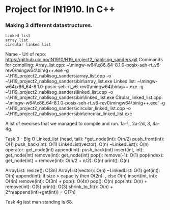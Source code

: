 # Project for IN1910. In C++
### Making 3 different datastructures.
    Linked list
    array list
    circular linked list


Name - Url of repo:
    https://github.uio.no/IN1910/H19_project2_nablisog_sanders.git
Commands for compiling:
    Array_list.cpp:
        ~\mingw-w64\x86_64-8.1.0-posix-seh-rt_v6-rev0\mingw64\bin\g++.exe -g ~\H19_project2_nablisog_sanders\array_list.cpp -o ~\H19_project2_nablisog_sanders\bin\array_list.exe
    Linked list:
        ~\mingw-w64\x86_64-8.1.0-posix-seh-rt_v6-rev0\mingw64\bin\g++.exe -g ~\H19_project2_nablisog_sanders\linked_list.cpp -o ~\H19_project2_nablisog_sanders\bin\linked_list.exe
    Cirular_linked_list.cpp:
        ~\mingw-w64\x86_64-8.1.0-posix-seh-rt_v6-rev0\mingw64\bin\g++.exe' -g ~\H19_project2_nablisog_sanders\circular_linked_list.cpp -o     ~\H19_project2_nablisog_sanders\bin\circular_linked_list.exe

A ist of execises that we managed to compile and run.
    1a-1j, 2a-2d, 3, 4a-4g.

Task 3 - Big O
Linked_list (head, tail):
    *get_node(int): O(n/2)
    push_front(int): O(1)
    push_back(int): O(1)
    LinkedList(vector<int>): O(n)
    ~LinkedList(): O(n)
    operator[](int): get_node(int)
    append(int): push_back(int)
    insert(int, int): get_node(int)
    remove(int): get_node(int)
    pop(): remove(-1): O(1)
    pop(index): get_node(int) + remove(int): O(n/2 + n/2): O(n)
    print(): O(n)

ArrayList:
    resize(): O(3n)
    ArrayList(vector<int>): O(n)
    ~LinkedList: O(1)
    get(int): O(n)
    append(int): if size > capacity then O(2n): , else O(n)
    insert(int, int): O(4n)
    remove(int): O(3n) + pop(): O(4n)
    pop(): O(n)
    pop(int): O(n) + remove(int): O(5)
    print(): O(3)
    shrink_to_fit(): O(n) + 2*n(append(int)+get(int)) = O(7n)

Task 4g
    last man standing is 68.
